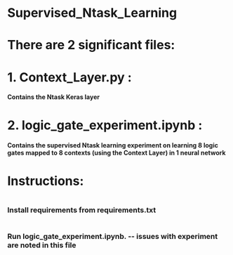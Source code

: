 # Supervised_Ntask_Learning 
#

# There are 2 significant files:

# 1. Context_Layer.py : 
  #### Contains the Ntask Keras layer
# 2. logic_gate_experiment.ipynb : 
  #### Contains the supervised Ntask learning experiment on learning 8 logic gates mapped to 8 contexts (using the Context Layer) in 1 neural network


#
#
# Instructions:
#
### Install requirements from requirements.txt
#
### Run logic_gate_experiment.ipynb. -- issues with experiment are noted in this file


